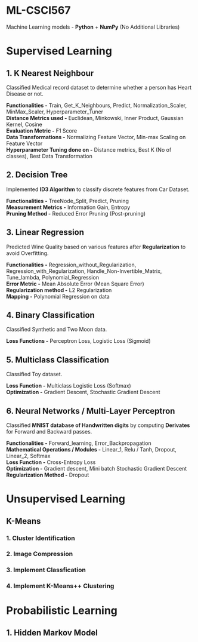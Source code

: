 # ML-CSCI567
 Machine Learning models - **Python** + **NumPy** (No Additional Libraries)
  
# Supervised Learning
## 1. K Nearest Neighbour
Classified Medical record dataset to determine whether a person has Heart Disease or not.

**Functionalities -** Train, Get_K_Neighbours, Predict, Normalization_Scaler, MinMax_Scaler, Hyperparameter_Tuner  
**Distance Metrics used -** Euclidean, Minkowski, Inner Product, Gaussian Kernel, Cosine  
**Evaluation Metric -** F1 Score  
**Data Transformations -** Normalizing Feature Vector, Min-max Scaling on Feature Vector  
**Hyperparameter Tuning done on -** Distance metrics, Best K (No of classes), Best Data Transformation  

## 2. Decision Tree
Implemented **ID3 Algorithm** to classify discrete features from Car Dataset.

**Functionalities -** TreeNode_Split, Predict, Pruning  
**Measurement Metrics -** Information Gain, Entropy  
**Pruning Method -** Reduced Error Pruning (Post-pruning)  

## 3. Linear Regression
Predicted Wine Quality based on various features after **Regularization** to avoid Overfitting.  

**Functionalities -** Regression_without_Regularization, Regression_with_Regularization, Handle_Non-Invertible_Matrix, Tune_lambda,  Polynomial_Regression  
**Error Metric -** Mean Absolute Error (Mean Square Error)  
**Regularization method -** L2 Regularization   
**Mapping -** Polynomial Regression on data  

## 4. Binary Classification
Classified Synthetic and Two Moon data.  

**Loss Functions -** Perceptron Loss, Logistic Loss (Sigmoid)  

## 5. Multiclass Classification
Classified Toy dataset.

**Loss Function -** Multiclass Logistic Loss  (Softmax)  
**Optimization -** Gradient Descent, Stochastic Gradient Descent  

## 6. Neural Networks / Multi-Layer Perceptron
Classified **MNIST database of Handwritten digits** by computing **Derivates** for Forward and Backward passes.

**Functionalities -** Forward_learning, Error_Backpropagation  
**Mathematical Operations / Modules -** Linear_1, Relu / Tanh, Dropout, Linear_2, Softmax  
**Loss Function -** Cross-Entropy Loss  
**Optimization -** Gradient descent, Mini batch Stochastic Gradient Descent  
**Regularization Method -** Dropout  

# Unsupervised Learning
## K-Means
### 1. Cluster Identification ###
### 2. Image Compression ###
### 3. Implement Classfication ###
### 4. Implement K-Means++ Clustering ###

# Probabilistic Learning
## 1. Hidden Markov Model
